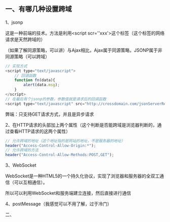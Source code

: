 ## 一、有哪几种设置跨域

1、jsonp

这是一种前端的技术。方法是利用<script scr=''xxx'>这个标签（这个标签的网络请求是天然跨域的）

（如果了解同源策略，可以讲）与Ajax相比，Ajax属于同源策略，JSONP属于非同源策略（可以跨域）

```javascript
// 实现方式
<script type="text/javascript">
    // 回调函数
    function fn(data){
        alert(data.msg);
    }
</script>
// 在最后有个jsonp的参数，参数值就是请求后的回调函数
<script type="text/javascript" src="http://crossdomain.com/jsonServerResponse?jsonp=fn">
```

弊端：只支持GET请求方式，并且是异步请求

2、在HTTP请求的头部加上两个属性（这个判断是否能跨域是浏览器判断的，通过查看HTTP请求的这两个属性）

```javascript
// 允许跨域的地址（这个地址指的是网站的地址，不是服务器的地址）
header("Access-Control-Allow-Origin:*");
// 允许跨域的方法
header("Access-Control-Allow-Methods:POST,GET");
```

3、WebSocket

WebSocket是一种HTML5的一个持久化协议，实现了浏览器和服务器的全双工通信（可以互相通信）。

所以可以利用WebSocket和服务端建立连接，然后直接进行通信

4、postMessage（我感觉可以不用了解，过于冷门）

二、

